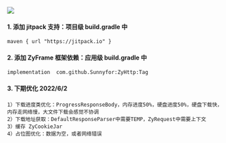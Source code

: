 [![](https://jitpack.io/v/Sunnyfor/ZyHttp.svg)](https://jitpack.io/#Sunnyfor/ZyHttp)

#### 1. 添加 jitpack 支持：项目级 build.gradle 中
```
maven { url "https://jitpack.io" }
```

#### 2. 添加 ZyFrame 框架依赖：应用级 build.gradle 中
```
implementation  com.github.Sunnyfor:ZyHttp:Tag
```

#### 3. 下期优化 2022/6/2
```
1）下载进度类优化：ProgressResponseBody，内存进度50%，硬盘进度50%，硬盘下载快，内存走网络慢，大文件下载会感觉不协调
2）下载地址获取：DefaultResponseParser中需要TEMP，ZyRequest中需要上下文
3）缓存 ZyCookieJar
4）占位图优化：数据为空，或者网络错误
```
